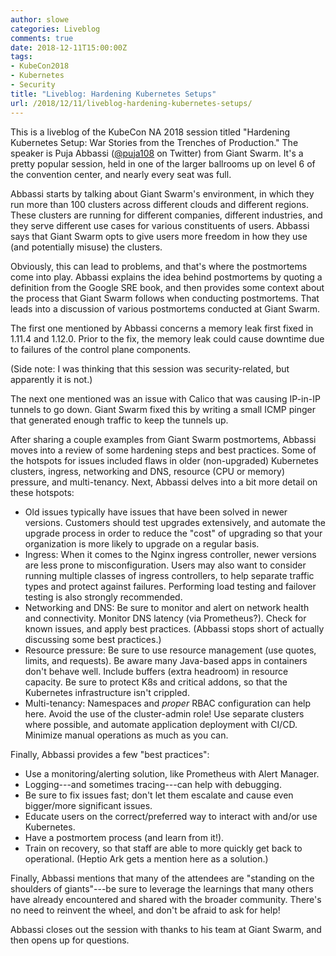 ```yaml
---
author: slowe
categories: Liveblog
comments: true
date: 2018-12-11T15:00:00Z
tags:
- KubeCon2018
- Kubernetes
- Security
title: "Liveblog: Hardening Kubernetes Setups"
url: /2018/12/11/liveblog-hardening-kubernetes-setups/
---
```


This is a liveblog of the KubeCon NA 2018 session titled "Hardening Kubernetes Setup: War Stories from the Trenches of Production." The speaker is Puja Abbassi ([@puja108][link-1] on Twitter) from Giant Swarm. It's a pretty popular session, held in one of the larger ballrooms up on level 6 of the convention center, and nearly every seat was full.<!--more-->

Abbassi starts by talking about Giant Swarm's environment, in which they run more than 100 clusters across different clouds and different regions. These clusters are running for different companies, different industries, and they serve different use cases for various constituents of users. Abbassi says that Giant Swarm opts to give users more freedom in how they use (and potentially misuse) the clusters.

Obviously, this can lead to problems, and that's where the postmortems come into play. Abbassi explains the idea behind postmortems by quoting a definition from the Google SRE book, and then provides some context about the process that Giant Swarm follows when conducting postmortems. That leads into a discussion of various postmortems conducted at Giant Swarm.

The first one mentioned by Abbassi concerns a memory leak first fixed in 1.11.4 and 1.12.0. Prior to the fix, the memory leak could cause downtime due to failures of the control plane components.

(Side note: I was thinking that this session was security-related, but apparently it is not.)

The next one mentioned was an issue with Calico that was causing IP-in-IP tunnels to go down. Giant Swarm fixed this by writing a small ICMP pinger that generated enough traffic to keep the tunnels up.

After sharing a couple examples from Giant Swarm postmortems, Abbassi moves into a review of some hardening steps and best practices. Some of the hotspots for issues included flaws in older (non-upgraded) Kubernetes clusters, ingress, networking and DNS, resource (CPU or memory) pressure, and multi-tenancy. Next, Abbassi delves into a bit more detail on these hotspots:

* Old issues typically have issues that have been solved in newer versions. Customers should test upgrades extensively, and automate the upgrade process in order to reduce the "cost" of upgrading so that your organization is more likely to upgrade on a regular basis.
* Ingress: When it comes to the Nginx ingress controller, newer versions are less prone to misconfiguration. Users may also want to consider running multiple classes of ingress controllers, to help separate traffic types and protect against failures. Performing load testing and failover testing is also strongly recommended.
* Networking and DNS: Be sure to monitor and alert on network health and connectivity. Monitor DNS latency (via Prometheus?). Check for known issues, and apply best practices. (Abbassi stops short of actually discussing some best practices.)
* Resource pressure: Be sure to use resource management (use quotes, limits, and requests). Be aware many Java-based apps in containers don't behave well. Include buffers (extra headroom) in resource capacity. Be sure to protect K8s and critical addons, so that the Kubernetes infrastructure isn't crippled.
* Multi-tenancy: Namespaces and _proper_ RBAC configuration can help here. Avoid the use of the cluster-admin role! Use separate clusters where possible, and automate application deployment with CI/CD. Minimize manual operations as much as you can.

Finally, Abbassi provides a few "best practices":

* Use a monitoring/alerting solution, like Prometheus with Alert Manager.
* Logging---and sometimes tracing---can help with debugging.
* Be sure to fix issues fast; don't let them escalate and cause even bigger/more significant issues.
* Educate users on the correct/preferred way to interact with and/or use Kubernetes.
* Have a postmortem process (and learn from it!).
* Train on recovery, so that staff are able to more quickly get back to operational. (Heptio Ark gets a mention here as a solution.)

Finally, Abbassi mentions that many of the attendees are "standing on the shoulders of giants"---be sure to leverage the learnings that many others have already encountered and shared with the broader community. There's no need to reinvent the wheel, and don't be afraid to ask for help!

Abbassi closes out the session with thanks to his team at Giant Swarm, and then opens up for questions.

[link-1]: https://twitter.com/puja108
